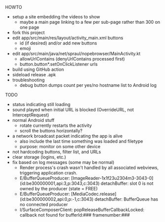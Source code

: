 
HOWTO
- setup a site embedding the videos to show
  - maybe a main page linking to a few per sub-page rather than 300 on one page
- fork this project
- edit app/src/main/res/layout/activity_main.xml buttons
  - id (if desired) and/or add new buttons
  - emoji
- edit app/src/main/java/net/spraul/nopebrowser/MainActivity.kt
  - allowUrlContains (denyUrlContains processed first)
  - button.button*.setOnClickListener urls
- build using GitHub action
- sideload release .apk
- troubleshooting
  - debug button dumps count per yes/no hostname list to Android log

TODO
- status indicating still loading
- sound played when initial URL is blocked (OverrideURL, not InterceptRequest)
- normal Android stuff
  - rotate currently restarts the activity
  - scroll the buttons horizontally?
- a network broadcast packet indicating the app is alive
  - also include the last time something was loaded and filetype
  - purpose: monitor on some other device
- not hardcoding buttons, filter list, and URLs
- clear storage (logins, etc.)
- fix based on log messages (some may be normal)
  - Render process's crash wasn't handled by all associated webviews, triggering application crash.
  - E/BufferQueueProducer: \[ImageReader-1x1f23u2304m3-3043-0](id:be300000001,api:3,p:3043,c:3043) detachBuffer: slot 0 is not owned by the producer (state = FREE)
  - E/BufferQueueProducer: \[MediaCodec.release](id:be300000002,api:0,p:-1,c:3043) detachBuffer: BufferQueue has no connected producer
  - I/SurfaceComposerClient: popReleaseBufferCallbackLocked: callback not found for bufferId:### framenumber:###
